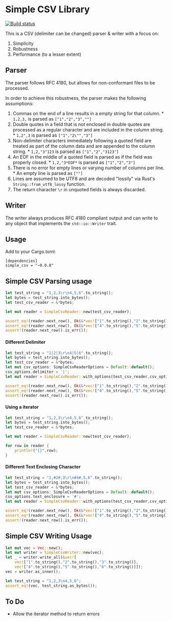 # Simple CSV Library
[![Build status](https://api.travis-ci.org/daramos/simple_csv.png)](https://travis-ci.org/daramos/simple_csv)

This is a CSV (delimiter can be changed) parser & writer with a focus on:
  1. Simplicity
  2. Robustness
  3. Performance (to a lesser extent)

## Parser
The parser follows RFC 4180, but allows for non-conformant files to be processed.

In order to achieve this robustness, the parser makes the following assumptions:

  1. Commas on the end of a line results in a empty string for that column.
    * `1,2,3,` is parsed as `["1","2","3",""]`
  2. Double quotes in a field that is not enclosed in double quotes are processed as a regular character and are included in the column string.
    * `1,2",3` is parsed as `["1","2\"","3"]`
  3. Non-delimiter characters immediately following a quoted field are treated as part of the column data and are appended to the column string.
    * `1,2,"3"123` is parsed as `["1","2","3123"]`
  4. An EOF in the middle of a quoted field is parsed as if the field was properly closed.
    * `1,2,"3*EOF*` is parsed as `["1","2","3"]`
  5. There is no error for empty lines or varying number of columns per line.
    * An empty line is parsed as `[""]`
  6. Lines are assumed to be UTF8 and are decoded "lossily" via Rust's `String::from_utf8_lossy` function.
  7. The return character `\r` in unquoted fields is always discarded.


## Writer
The writer always produces RFC 4180 compliant output and can write to any object that implements the `std::io::Writer` trait.

## Usage
Add to your Cargo.toml:

```
[dependencies]
simple_csv = "~0.0.8"
```

## Simple CSV Parsing usage
```rust
let test_string = "1,2,3\r\n4,5,6".to_string();
let bytes = test_string.into_bytes();
let test_csv_reader = &*bytes;

let mut reader = SimpleCsvReader::new(test_csv_reader);

assert_eq!(reader.next_row(), Ok(&*vec!["1".to_string(),"2".to_string(),"3".to_string()]));
assert_eq!(reader.next_row(), Ok(&*vec!["4".to_string(),"5".to_string(),"6".to_string()]));
assert!(reader.next_row().is_err());
```
#### Different Delimiter
```rust
let test_string = "1|2|3\r\n4|5|6".to_string();
let bytes = test_string.into_bytes();
let test_csv_reader = &*bytes;
let mut csv_options: SimpleCsvReaderOptions = Default::default();
csv_options.delimiter = '|';
let mut reader = SimpleCsvReader::with_options(test_csv_reader,csv_options);

assert_eq!(reader.next_row(), Ok(&*vec!["1".to_string(),"2".to_string(),"3".to_string()]));
assert_eq!(reader.next_row(), Ok(&*vec!["4".to_string(),"5".to_string(),"6".to_string()]));
assert!(reader.next_row().is_err());
```

#### Using a iterator
```rust
let test_string = "1,2,3\r\n4,5,6".to_string();
let bytes = test_string.into_bytes();
let test_csv_reader = &*bytes;

let mut reader = SimpleCsvReader::new(test_csv_reader);

for row in reader {
	println!("{}",row);
}
```

#### Different Text Enclosing Character
```rust
let test_string = "1,#2#,3\r\n#4#,5,6".to_string();
let bytes = test_string.into_bytes();
let test_csv_reader = &*bytes;
let mut csv_options: SimpleCsvReaderOptions = Default::default();
csv_options.text_enclosure = '#';
let mut reader = SimpleCsvReader::with_options(test_csv_reader,csv_options);

assert_eq!(reader.next_row(), Ok(&*vec!["1".to_string(),"2".to_string(),"3".to_string()]));
assert_eq!(reader.next_row(), Ok(&*vec!["4".to_string(),"5".to_string(),"6".to_string()]));
assert!(reader.next_row().is_err());
```

## Simple CSV Writing Usage
```rust
let mut vec = Vec::new();
let mut writer = SimpleCsvWriter::new(vec);
let _ = writer.write_all(&vec![
    vec!["1".to_string(),"2".to_string(),"3".to_string()],
    vec!["4".to_string(),"5".to_string(),"6".to_string()]]);
vec = writer.as_inner();

let test_string = "1,2,3\n4,5,6";
assert_eq!(vec, test_string.as_bytes());
```

## To Do
  * Allow the iterator method to return errors
  

